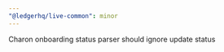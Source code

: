 ```yaml
---
"@ledgerhq/live-common": minor
---
```


Charon onboarding status parser should ignore update status
